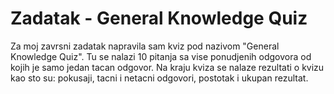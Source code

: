# Zadatak - General Knowledge Quiz

Za moj zavrsni zadatak napravila sam kviz pod nazivom "General Knowledge Quiz".
Tu se nalazi 10 pitanja sa vise ponudjenih odgovora od kojih je samo jedan tacan odgovor. 
Na kraju kviza se nalaze rezultati o kvizu kao sto su: pokusaji, tacni i netacni odgovori, postotak i ukupan rezultat.
